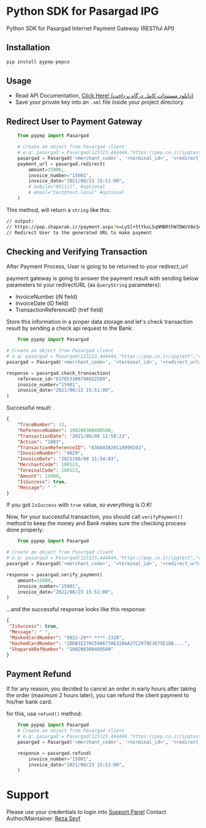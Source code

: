 # Python SDK for Pasargad IPG

Python SDK for Pasargad Internet Payment Gateway (RESTful API)

## Installation

```bash
pip install pypep-pepco
```

## Usage
 - Read API Documentation, [Click Here! (دانلود مستندات کامل درگاه پرداخت)](https://www.pep.co.ir/wp-content/uploads/2019/06/1-__PEP_IPG_REST-13971020.Ver3_.00.pdf)
 - Save your private key into an `.xml` file inside your project directory.
 
 
## Redirect User to Payment Gateway
```python
    from pypep import Pasargad

    # Create an object from Pasargad client
    # e.q: pasargad = Pasargad(123123,444444,"https://pep.co.ir/ipgtest","cert.xml")
    pasargad = Pasargad('<merchant_code>', '<terminal_id>', '<redirect_url>', '<certification_file>')
    payment_url = pasargad.redirect(
        amount=15000,
        invoice_number="15001",
        invoice_date="2021/08/23 15:51:00",
        # mobile="091111", #optional
        # email="test@test.local" #optional
    )
```

This method, will return a `string` like this:

```bash
// output:
// https://pep.shaparak.ir/payment.aspx?n=LySl+5tYkxL5qNMBRthW7DWzV8e3ALnTJUqiCS0V/io=
// Redirect User to the generated URL to make payment
```

## Checking and Verifying Transaction
After Payment Process, User is going to be returned to your redirect_url

payment gateway is going to answer the payment result with sending below parameters to your redirectURL (as `QueryString` parameters):
 - InvoiceNumber (iN field) 
 - InvoiceDate (iD field) 
 - TransactionReferenceID (tref field) 
 
Store this information in a proper data storage and let's check transaction result by sending a check api request to the Bank:

```python
    from pypep import Pasargad

# Create an object from Pasargad client
# e.q: pasargad = Pasargad(123123,444444,"https://pep.co.ir/ipgtest","cert.xml")
pasargad = Pasargad('<merchant_code>', '<terminal_id>', '<redirect_url>', '<certification_file>')

response = pasargad.check_transaction(
    reference_id="637653306794022509",
    invoice_number="15001",
    invoice_date="2021/08/23 15:51:00",
)
```

Successful result:
```json
{
    "TraceNumber": 13,
    "ReferenceNumber": 100200300400500,
    "TransactionDate": "2021/08/08 11:58:23",
    "Action": "1003",
    "TransactionReferenceID": "636843820118990203",
    "InvoiceNumber": "4029",
    "InvoiceDate": "2021/08/08 11:54:03",
    "MerchantCode": 100123,
    "TerminalCode": 200123,
    "Amount": 15000,
    "IsSuccess": true,
    "Message": " "
}
```
If you got `IsSuccess` with `true` value, so everything is O.K!

Now, for your successful transaction, you should call `verifyPayment()` method to keep the money and Bank makes sure the checking process done properly:

```python
    from pypep import Pasargad

# Create an object from Pasargad client
# e.q: pasargad = Pasargad(123123,444444,"https://pep.co.ir/ipgtest","cert.xml")
pasargad = Pasargad('<merchant_code>', '<terminal_id>', '<redirect_url>', '<certification_file>')

response = pasargad.verify_payment(
    amount=15000,
    invoice_number="15001",
    invoice_date="2021/08/23 15:51:00",
)
```

...and the successful response looks like this response:
```json
{
 "IsSuccess": true,
 "Message": " ",
 "MaskedCardNumber": "5022-29**-****-2328",
 "HashedCardNumber": "2DDB1E270C598677AE328AA37C2970E3075E1DB....",
 "ShaparakRefNumber": "100200300400500"
}
```

## Payment Refund
If for any reason, you decided to cancel an order in early hours after taking the order (maximum 2 hours later), you can refund the client payment to his/her bank card.

for this, use `refund()` method:


```python
    from pypep import Pasargad
    # Create an object from Pasargad client
    # e.q: pasargad = Pasargad(123123,444444,"https://pep.co.ir/ipgtest","cert.xml")
    pasargad = Pasargad('<merchant_code>', '<terminal_id>', '<redirect_url>', '<certification_file>')

    response = pasargad.refund(
        invoice_number="15001",
        invoice_date="2021/08/23 15:51:00",
    )
```

# Support
Please use your credentials to login into [Support Panel](https://my.pep.co.ir)
Contact Author/Maintainer: [Reza Seyf](https://twitter.com/seyfcode)
